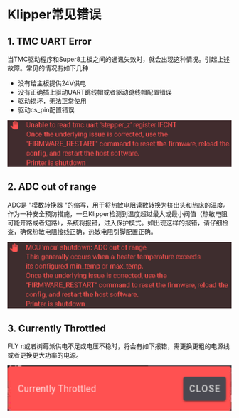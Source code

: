 # Klipper常见错误

## 1. TMC UART Error

当TMC驱动程序和Super8主板之间的通讯失效时，就会出现这种情况。引起上述故障。常见的情况有如下几种

* 没有给主板提供24V供电
* 没有正确插上驱动UART跳线帽或者驱动跳线帽配置错误
* 驱动损坏，无法正常使用
* 驱动cs_pin配置错误

<img src="../../images/boards/fly_super8/tmcerro.png" alt="tmcerro" style="zoom:60%;" />

## 2. ADC out of range

ADC是 "模数转换器 "的缩写，用于将热敏电阻读数转换为挤出头和热床的温度。作为一种安全预防措施，一旦Klipper检测到温度超过最大或最小阀值（热敏电阻可能开路或者短路），系统将报错，进入保护模式。如出现这样的报错，请仔细检查，确保热敏电阻接线正确，热敏电阻引脚配置正确。

<img src="../../images/boards/fly_super8/adcout.png" alt="adcout" style="zoom:50%;" />

## 3. Currently Throttled

FLY π或者树莓派供电不足或电压不稳时，将会有如下报错，需更换更粗的电源线或者更换更大功率的电源。

<img src="../../images/boards/fly_super8/currently.png" alt="currently" style="zoom:50%;" />
